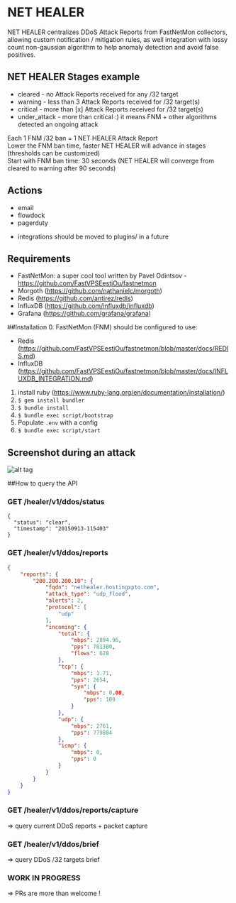# NET HEALER 

NET HEALER centralizes DDoS Attack Reports from FastNetMon collectors, allowing custom notification / mitigation rules, as well integration with lossy count non-gaussian algorithm to help anomaly detection and avoid false positives.

## NET HEALER Stages example
- cleared - no Attack Reports received for any /32 target
- warning - less than 3 Attack Reports received for /32 target(s)
- critical - more than [x] Attack Reports received for /32 target(s)
- under_attack - more than critical :) it means FNM + other algorithms detected an ongoing attack

Each 1 FNM /32 ban = 1 NET HEALER Attack Report<br>
Lower the FNM ban time, faster NET HEALER will advance in stages (thresholds can be customized)<br>
Start with FNM ban time: 30 seconds (NET HEALER will converge from cleared to warning after 90 seconds)

## Actions
 - email
 - flowdock
 - pagerduty
 * integrations should be moved to plugins/ in a future

## Requirements
- FastNetMon: a super cool tool written by Pavel Odintsov - https://github.com/FastVPSEestiOu/fastnetmon
- Morgoth (https://github.com/nathanielc/morgoth)
- Redis (https://github.com/antirez/redis)
- InfluxDB (https://github.com/influxdb/influxdb)
- Grafana (https://github.com/grafana/grafana)

##Installation
0. FastNetMon (FNM) should be configured to use:
 - Redis (https://github.com/FastVPSEestiOu/fastnetmon/blob/master/docs/REDIS.md)
 - InfluxDB (https://github.com/FastVPSEestiOu/fastnetmon/blob/master/docs/INFLUXDB_INTEGRATION.md)
1. install ruby (https://www.ruby-lang.org/en/documentation/installation/)
2. `$ gem install bundler`
3. `$ bundle install`
4. `$ bundle exec script/bootstrap`
5. Populate `.env` with a config
6. `$ bundle exec script/start`

## Screenshot during an attack
![alt tag](https://raw.githubusercontent.com/zenvdeluca/net_healer/master/img/nethealer.png)

##How to query the API

### GET /healer/v1/ddos/status
```
{
  "status": "clear",
  "timestamp": "20150913-115403"
}
```

### GET /healer/v1/ddos/reports

```json
{
    "reports": {
        "200.200.200.10": {
            "fqdn": "nethealer.hostingxpto.com",
            "attack_type": "udp_flood",
            "alerts": 2,
            "protocol": [
                "udp"
            ],
            "incoming": {
                "total": {
                    "mbps": 2894.96,
                    "pps": 781380,
                    "flows": 628
                },
                "tcp": {
                    "mbps": 1.71,
                    "pps": 2654,
                    "syn": {
                        "mbps": 0.08,
                        "pps": 109
                    }
                },
                "udp": {
                    "mbps": 2761,
                    "pps": 779884
                },
                "icmp": {
                    "mbps": 0,
                    "pps": 0
                }
            }
        }
    }
}
```

### GET /healer/v1/ddos/reports/capture
=> query current DDoS reports + packet capture

### GET /healer/v1/ddos/brief 
=> query DDoS /32 targets brief

### WORK IN PROGRESS
=> PRs are more than welcome !
